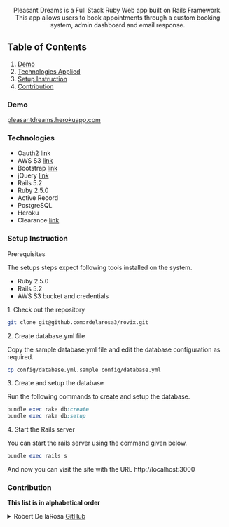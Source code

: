 
<b></b>
<b></b>
<p align="center"> 
Pleasant Dreams is a Full Stack Ruby Web app built on Rails Framework. This app allows users to book appointments through a custom booking system, admin dashboard and email response.
</p>

## Table of Contents
1. [Demo](https://github.com/rdelarosa3/pleasant-dreams#demo)
2. [Technologies Applied](https://github.com/rdelarosa3/pleasant-dreams#technologies)
3. [Setup Instruction](https://github.com/rdelarosa3/pleasant-dreams#setup-instruction)
4. [Contribution](https://github.com/rdelarosa3/pleasant-dreams#contribution)
### Demo
[pleasantdreams.herokuapp.com](https://pleasantdreams.herokuapp.com/)
                        
### Technologies
- Oauth2 [link](https://oauth.net/2/)
- AWS S3 [link](https://aws.amazon.com/s3/)
- Bootstrap [link](https://getbootstrap.com/)
- jQuery [link](https://jquery.com/)
- Rails 5.2 
- Ruby 2.5.0
- Active Record
- PostgreSQL
- Heroku
- Clearance [link](https://thoughtbot.com/upcase/videos/clearance-rails-authentication-made-easy)


### Setup Instruction

<p>Prerequisites

The setups steps expect following tools installed on the system.

- Ruby 2.5.0
- Rails 5.2
- AWS S3 bucket and credentials

<p>1. Check out the repository </p>

```bash
git clone git@github.com:rdelarosa3/rovix.git
```

<p>2. Create database.yml file </p>

Copy the sample database.yml file and edit the database configuration as required.

```bash
cp config/database.yml.sample config/database.yml
```

<p>3. Create and setup the database </p>

Run the following commands to create and setup the database.

```ruby
bundle exec rake db:create
bundle exec rake db:setup
```

<p>4. Start the Rails server </p>

You can start the rails server using the command given below.

```ruby
bundle exec rails s
```

And now you can visit the site with the URL http://localhost:3000

### Contribution
**This list is in alphabetical order**

<details>
  <summary>Robert De laRosa <a href="https://github.com/rdelarosa3" target="_blank">GitHub</a></summary>

  1. Implementation of Clearance for Security 
  2. Integration of AWS S3 for remote file storage
  3. Implementation and setup for Oauth2
  4. UX/UI design using JS, CSS, JQuery, and Bootstrap libraries
</details>
